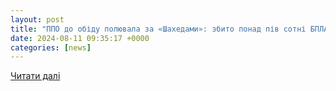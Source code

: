 ```yaml
---
layout: post
title: "ППО до обіду полювала за «Шахедами»: збито понад пів сотні БПЛА | Українська правда"
date: 2024-08-11 09:35:17 +0000
categories: [news]
---
```


[Читати далі](https://www.pravda.com.ua/news/2024/08/11/7469906/)
